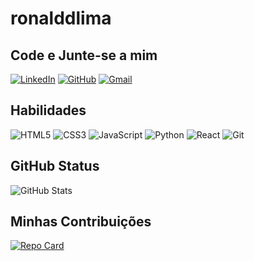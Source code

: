  # ronalddlima

 ## Code e Junte-se a mim
[![LinkedIn](https://img.shields.io/badge/LinkedIn-0077B5?style=for-the-badge&logo=linkedin&logoColor=white)](https://www.linkedin.com/in/ronald-lima-8b132b249/) [![GitHub](https://img.shields.io/badge/GitHub-100000?style=for-the-badge&logo=github&logoColor=white)](https://github.com/ronalddlima) [![Gmail](https://img.shields.io/badge/Gmail-333333?style=for-the-badge&logo=gmail&logoColor=red)](mailto:ronaldjose131@gmail.com)


 ## Habilidades 
![HTML5](https://img.shields.io/badge/HTML5-E34F26?style=for-the-badge&logo=html5&logoColor=white)
![CSS3](https://img.shields.io/badge/CSS3-1572B6?style=for-the-badge&logo=css3&logoColor=white)
![JavaScript](https://img.shields.io/badge/JavaScript-F7DF1E?style=for-the-badge&logo=javascript&logoColor=black)
![Python](https://img.shields.io/badge/python-3670A0?style=for-the-badge&logo=python&logoColor=ffdd54)
![React](https://img.shields.io/badge/React-20232A?style=for-the-badge&logo=react&logoColor=61DAFB)
![Git](https://img.shields.io/badge/GIT-E44C30?style=for-the-badge&logo=git&logoColor=white)


 ## GitHub Status
![GitHub Stats](https://github-readme-stats.vercel.app/api?username=ronalddlima&theme=transparent&bg_color=000&border_color=30A3DC&show_icons=true&icon_color=30A3DC&title_color=E94D5F&text_color=FFF)
 ## Minhas Contribuições
 [![Repo Card](https://github-readme-stats.vercel.app/api/pin/?username=ronalddlima&repo=dio-lab-open-source&bg_color=000&border_color=30A3DC&show_icons=true&icon_color=30A3DC&title_color=E94D5F&text_color=FFF)](https://github.com/ronalddlima/dio-lab-open-source)